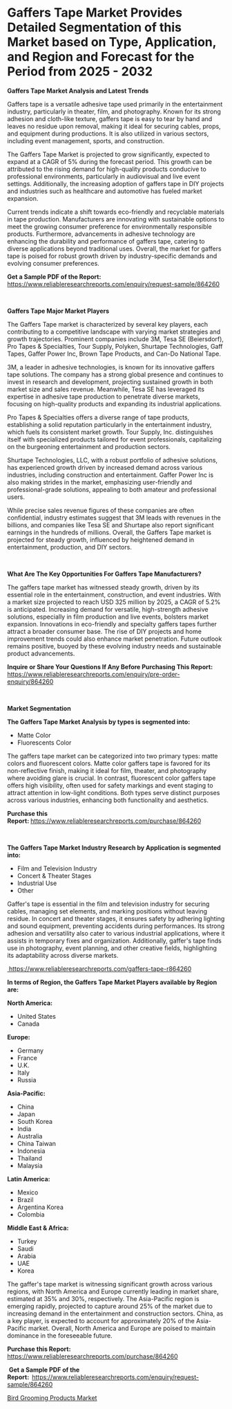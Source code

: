 <p><h1>Gaffers Tape Market Provides Detailed Segmentation of this Market based on Type, Application, and Region and Forecast for the Period from 2025 - 2032</h1></p><p><strong>Gaffers Tape Market Analysis and Latest Trends</strong></p>
<p><p>Gaffers tape is a versatile adhesive tape used primarily in the entertainment industry, particularly in theater, film, and photography. Known for its strong adhesion and cloth-like texture, gaffers tape is easy to tear by hand and leaves no residue upon removal, making it ideal for securing cables, props, and equipment during productions. It is also utilized in various sectors, including event management, sports, and construction.</p><p>The Gaffers Tape Market is projected to grow significantly, expected to expand at a CAGR of 5% during the forecast period. This growth can be attributed to the rising demand for high-quality products conducive to professional environments, particularly in audiovisual and live event settings. Additionally, the increasing adoption of gaffers tape in DIY projects and industries such as healthcare and automotive has fueled market expansion.</p><p>Current trends indicate a shift towards eco-friendly and recyclable materials in tape production. Manufacturers are innovating with sustainable options to meet the growing consumer preference for environmentally responsible products. Furthermore, advancements in adhesive technology are enhancing the durability and performance of gaffers tape, catering to diverse applications beyond traditional uses. Overall, the market for gaffers tape is poised for robust growth driven by industry-specific demands and evolving consumer preferences.</p></p>
<p><strong>Get a Sample PDF of the Report:&nbsp;</strong> <a href="https://www.reliableresearchreports.com/enquiry/request-sample/864260?utm_campaign=3083&utm_medium=2&utm_source=Github&utm_content=ia&utm_term=05042025&utm_id=gaffers-tape">https://www.reliableresearchreports.com/enquiry/request-sample/864260</a></p>
<p>&nbsp;</p>
<p><strong>Gaffers Tape Major Market Players</strong></p>
<p><p>The Gaffers Tape market is characterized by several key players, each contributing to a competitive landscape with varying market strategies and growth trajectories. Prominent companies include 3M, Tesa SE (Beiersdorf), Pro Tapes & Specialties, Tour Supply, Polyken, Shurtape Technologies, Gaff Tapes, Gaffer Power Inc, Brown Tape Products, and Can-Do National Tape.</p><p>3M, a leader in adhesive technologies, is known for its innovative gaffers tape solutions. The company has a strong global presence and continues to invest in research and development, projecting sustained growth in both market size and sales revenue. Meanwhile, Tesa SE has leveraged its expertise in adhesive tape production to penetrate diverse markets, focusing on high-quality products and expanding its industrial applications.</p><p>Pro Tapes & Specialties offers a diverse range of tape products, establishing a solid reputation particularly in the entertainment industry, which fuels its consistent market growth. Tour Supply, Inc. distinguishes itself with specialized products tailored for event professionals, capitalizing on the burgeoning entertainment and production sectors.</p><p>Shurtape Technologies, LLC, with a robust portfolio of adhesive solutions, has experienced growth driven by increased demand across various industries, including construction and entertainment. Gaffer Power Inc is also making strides in the market, emphasizing user-friendly and professional-grade solutions, appealing to both amateur and professional users.</p><p>While precise sales revenue figures of these companies are often confidential, industry estimates suggest that 3M leads with revenues in the billions, and companies like Tesa SE and Shurtape also report significant earnings in the hundreds of millions. Overall, the Gaffers Tape market is projected for steady growth, influenced by heightened demand in entertainment, production, and DIY sectors.</p></p>
<p>&nbsp;</p>
<p><strong>What Are The Key Opportunities For Gaffers Tape Manufacturers?</strong></p>
<p><p>The gaffers tape market has witnessed steady growth, driven by its essential role in the entertainment, construction, and event industries. With a market size projected to reach USD 325 million by 2025, a CAGR of 5.2% is anticipated. Increasing demand for versatile, high-strength adhesive solutions, especially in film production and live events, bolsters market expansion. Innovations in eco-friendly and specialty gaffers tapes further attract a broader consumer base. The rise of DIY projects and home improvement trends could also enhance market penetration. Future outlook remains positive, buoyed by these evolving industry needs and sustainable product advancements.</p></p>
<p><strong>Inquire or Share Your Questions If Any Before Purchasing This Report:</strong> <a href="https://www.reliableresearchreports.com/enquiry/pre-order-enquiry/864260?utm_campaign=3083&utm_medium=2&utm_source=Github&utm_content=ia&utm_term=05042025&utm_id=gaffers-tape">https://www.reliableresearchreports.com/enquiry/pre-order-enquiry/864260</a></p>
<p>&nbsp;</p>
<p><strong>Market Segmentation</strong></p>
<p><strong>The Gaffers Tape Market Analysis by types is segmented into:</strong></p>
<p><ul><li>Matte Color</li><li>Fluorescents Color</li></ul></p>
<p><p>The gaffers tape market can be categorized into two primary types: matte colors and fluorescent colors. Matte color gaffers tape is favored for its non-reflective finish, making it ideal for film, theater, and photography where avoiding glare is crucial. In contrast, fluorescent color gaffers tape offers high visibility, often used for safety markings and event staging to attract attention in low-light conditions. Both types serve distinct purposes across various industries, enhancing both functionality and aesthetics.</p></p>
<p><strong>Purchase this Report:&nbsp;</strong><a href="https://www.reliableresearchreports.com/purchase/864260?utm_campaign=3083&utm_medium=2&utm_source=Github&utm_content=ia&utm_term=05042025&utm_id=gaffers-tape">https://www.reliableresearchreports.com/purchase/864260</a></p>
<p>&nbsp;</p>
<p><strong>The Gaffers Tape Market Industry Research by Application is segmented into:</strong></p>
<p><ul><li>Film and Television Industry</li><li>Concert & Theater Stages</li><li>Industrial Use</li><li>Other</li></ul></p>
<p><p>Gaffer's tape is essential in the film and television industry for securing cables, managing set elements, and marking positions without leaving residue. In concert and theater stages, it ensures safety by adhering lighting and sound equipment, preventing accidents during performances. Its strong adhesion and versatility also cater to various industrial applications, where it assists in temporary fixes and organization. Additionally, gaffer's tape finds use in photography, event planning, and other creative fields, highlighting its adaptability across diverse markets.</p></p>
<p><a href="https://www.reliableresearchreports.com/gaffers-tape-r864260?utm_campaign=3083&utm_medium=2&utm_source=Github&utm_content=ia&utm_term=05042025&utm_id=gaffers-tape">&nbsp;https://www.reliableresearchreports.com/gaffers-tape-r864260</a></p>
<p><strong>In terms of Region, the Gaffers Tape Market Players available by Region are:</strong></p>
<p>
    <p> <strong> North America: </strong>
        <ul>
            <li>United States</li>
            <li>Canada</li>
        </ul>
        </p> 
    <p> <strong> Europe: </strong>
        <ul>
            <li>Germany</li>
            <li>France</li>
            <li>U.K.</li>
            <li>Italy</li>
            <li>Russia</li>
        </ul>
        </p> 
    <p> <strong> Asia-Pacific: </strong>
        <ul>
            <li>China</li>
            <li>Japan</li>
            <li>South Korea</li>
            <li>India</li>
            <li>Australia</li>
            <li>China Taiwan</li>
            <li>Indonesia</li>
            <li>Thailand</li>
            <li>Malaysia</li>
        </ul>
        </p> 
    <p> <strong> Latin America: </strong>
        <ul>
            <li>Mexico</li>
            <li>Brazil</li>
            <li>Argentina Korea</li>
            <li>Colombia</li>
        </ul>
        </p> 
    <p> <strong> Middle East & Africa: </strong>
        <ul>
            <li>Turkey</li>
            <li>Saudi</li>
            <li>Arabia</li>
            <li>UAE</li>
            <li>Korea</li>
        </ul>
    </p>
    </p>
<p><p>The gaffer's tape market is witnessing significant growth across various regions, with North America and Europe currently leading in market share, estimated at 35% and 30%, respectively. The Asia-Pacific region is emerging rapidly, projected to capture around 25% of the market due to increasing demand in the entertainment and construction sectors. China, as a key player, is expected to account for approximately 20% of the Asia-Pacific market. Overall, North America and Europe are poised to maintain dominance in the foreseeable future.</p></p>
<p><strong>Purchase this Report: </strong><a href="https://www.reliableresearchreports.com/purchase/864260?utm_campaign=3083&utm_medium=2&utm_source=Github&utm_content=ia&utm_term=05042025&utm_id=gaffers-tape">https://www.reliableresearchreports.com/purchase/864260</a></p>
<p>&nbsp;<strong>Get a Sample PDF of the Report:&nbsp;&nbsp;</strong><a href="https://www.reliableresearchreports.com/enquiry/request-sample/864260?utm_campaign=3083&utm_medium=2&utm_source=Github&utm_content=ia&utm_term=05042025&utm_id=gaffers-tape">https://www.reliableresearchreports.com/enquiry/request-sample/864260</a></p>
<p><strong></strong></p>
<p><p><a href="https://github.com/lalolatiot/Market-Research-Report-List-1/blob/main/bird-grooming-products-market.md?utm_campaign=3083&utm_medium=2&utm_source=Github&utm_content=ia&utm_term=05042025&utm_id=gaffers-tape">Bird Grooming Products Market</a></p></p>